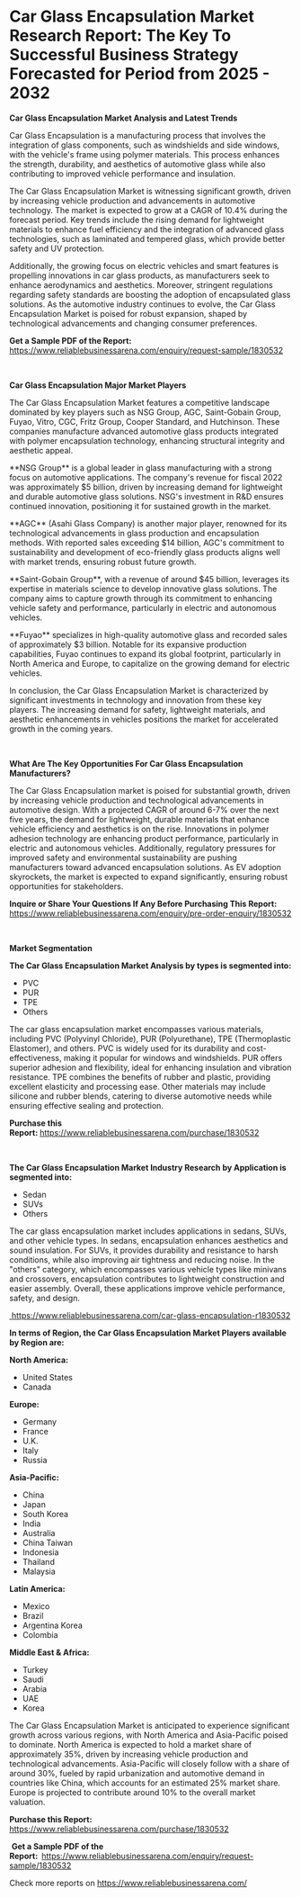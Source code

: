 <p><h1>Car Glass Encapsulation Market Research Report: The Key To Successful Business Strategy Forecasted for Period from 2025 - 2032</h1></p><p><strong>Car Glass Encapsulation Market Analysis and Latest Trends</strong></p>
<p><p>Car Glass Encapsulation is a manufacturing process that involves the integration of glass components, such as windshields and side windows, with the vehicle's frame using polymer materials. This process enhances the strength, durability, and aesthetics of automotive glass while also contributing to improved vehicle performance and insulation.</p><p>The Car Glass Encapsulation Market is witnessing significant growth, driven by increasing vehicle production and advancements in automotive technology. The market is expected to grow at a CAGR of 10.4% during the forecast period. Key trends include the rising demand for lightweight materials to enhance fuel efficiency and the integration of advanced glass technologies, such as laminated and tempered glass, which provide better safety and UV protection.</p><p>Additionally, the growing focus on electric vehicles and smart features is propelling innovations in car glass products, as manufacturers seek to enhance aerodynamics and aesthetics. Moreover, stringent regulations regarding safety standards are boosting the adoption of encapsulated glass solutions. As the automotive industry continues to evolve, the Car Glass Encapsulation Market is poised for robust expansion, shaped by technological advancements and changing consumer preferences.</p></p>
<p><strong>Get a Sample PDF of the Report:&nbsp;</strong> <a href="https://www.reliablebusinessarena.com/enquiry/request-sample/1830532?utm_campaign=1841&utm_medium=2&utm_source=Github&utm_content=ia&utm_term=31032025&utm_id=car-glass-encapsulation">https://www.reliablebusinessarena.com/enquiry/request-sample/1830532</a></p>
<p>&nbsp;</p>
<p><strong>Car Glass Encapsulation Major Market Players</strong></p>
<p><p>The Car Glass Encapsulation Market features a competitive landscape dominated by key players such as NSG Group, AGC, Saint-Gobain Group, Fuyao, Vitro, CGC, Fritz Group, Cooper Standard, and Hutchinson. These companies manufacture advanced automotive glass products integrated with polymer encapsulation technology, enhancing structural integrity and aesthetic appeal.</p><p>**NSG Group** is a global leader in glass manufacturing with a strong focus on automotive applications. The company's revenue for fiscal 2022 was approximately $5 billion, driven by increasing demand for lightweight and durable automotive glass solutions. NSG's investment in R&D ensures continued innovation, positioning it for sustained growth in the market.</p><p>**AGC** (Asahi Glass Company) is another major player, renowned for its technological advancements in glass production and encapsulation methods. With reported sales exceeding $14 billion, AGC's commitment to sustainability and development of eco-friendly glass products aligns well with market trends, ensuring robust future growth.</p><p>**Saint-Gobain Group**, with a revenue of around $45 billion, leverages its expertise in materials science to develop innovative glass solutions. The company aims to capture growth through its commitment to enhancing vehicle safety and performance, particularly in electric and autonomous vehicles.</p><p>**Fuyao** specializes in high-quality automotive glass and recorded sales of approximately $3 billion. Notable for its expansive production capabilities, Fuyao continues to expand its global footprint, particularly in North America and Europe, to capitalize on the growing demand for electric vehicles.</p><p>In conclusion, the Car Glass Encapsulation Market is characterized by significant investments in technology and innovation from these key players. The increasing demand for safety, lightweight materials, and aesthetic enhancements in vehicles positions the market for accelerated growth in the coming years.</p></p>
<p>&nbsp;</p>
<p><strong>What Are The Key Opportunities For Car Glass Encapsulation Manufacturers?</strong></p>
<p><p>The Car Glass Encapsulation market is poised for substantial growth, driven by increasing vehicle production and technological advancements in automotive design. With a projected CAGR of around 6-7% over the next five years, the demand for lightweight, durable materials that enhance vehicle efficiency and aesthetics is on the rise. Innovations in polymer adhesion technology are enhancing product performance, particularly in electric and autonomous vehicles. Additionally, regulatory pressures for improved safety and environmental sustainability are pushing manufacturers toward advanced encapsulation solutions. As EV adoption skyrockets, the market is expected to expand significantly, ensuring robust opportunities for stakeholders.</p></p>
<p><strong>Inquire or Share Your Questions If Any Before Purchasing This Report:</strong> <a href="https://www.reliablebusinessarena.com/enquiry/pre-order-enquiry/1830532?utm_campaign=1841&utm_medium=2&utm_source=Github&utm_content=ia&utm_term=31032025&utm_id=car-glass-encapsulation">https://www.reliablebusinessarena.com/enquiry/pre-order-enquiry/1830532</a></p>
<p>&nbsp;</p>
<p><strong>Market Segmentation</strong></p>
<p><strong>The Car Glass Encapsulation Market Analysis by types is segmented into:</strong></p>
<p><ul><li>PVC</li><li>PUR</li><li>TPE</li><li>Others</li></ul></p>
<p><p>The car glass encapsulation market encompasses various materials, including PVC (Polyvinyl Chloride), PUR (Polyurethane), TPE (Thermoplastic Elastomer), and others. PVC is widely used for its durability and cost-effectiveness, making it popular for windows and windshields. PUR offers superior adhesion and flexibility, ideal for enhancing insulation and vibration resistance. TPE combines the benefits of rubber and plastic, providing excellent elasticity and processing ease. Other materials may include silicone and rubber blends, catering to diverse automotive needs while ensuring effective sealing and protection.</p></p>
<p><strong>Purchase this Report:&nbsp;</strong><a href="https://www.reliablebusinessarena.com/purchase/1830532?utm_campaign=1841&utm_medium=2&utm_source=Github&utm_content=ia&utm_term=31032025&utm_id=car-glass-encapsulation">https://www.reliablebusinessarena.com/purchase/1830532</a></p>
<p>&nbsp;</p>
<p><strong>The Car Glass Encapsulation Market Industry Research by Application is segmented into:</strong></p>
<p><ul><li>Sedan</li><li>SUVs</li><li>Others</li></ul></p>
<p><p>The car glass encapsulation market includes applications in sedans, SUVs, and other vehicle types. In sedans, encapsulation enhances aesthetics and sound insulation. For SUVs, it provides durability and resistance to harsh conditions, while also improving air tightness and reducing noise. In the "others" category, which encompasses various vehicle types like minivans and crossovers, encapsulation contributes to lightweight construction and easier assembly. Overall, these applications improve vehicle performance, safety, and design.</p></p>
<p><a href="https://www.reliablebusinessarena.com/car-glass-encapsulation-r1830532?utm_campaign=1841&utm_medium=2&utm_source=Github&utm_content=ia&utm_term=31032025&utm_id=car-glass-encapsulation">&nbsp;https://www.reliablebusinessarena.com/car-glass-encapsulation-r1830532</a></p>
<p><strong>In terms of Region, the Car Glass Encapsulation Market Players available by Region are:</strong></p>
<p>
    <p> <strong> North America: </strong>
        <ul>
            <li>United States</li>
            <li>Canada</li>
        </ul>
        </p> 
    <p> <strong> Europe: </strong>
        <ul>
            <li>Germany</li>
            <li>France</li>
            <li>U.K.</li>
            <li>Italy</li>
            <li>Russia</li>
        </ul>
        </p> 
    <p> <strong> Asia-Pacific: </strong>
        <ul>
            <li>China</li>
            <li>Japan</li>
            <li>South Korea</li>
            <li>India</li>
            <li>Australia</li>
            <li>China Taiwan</li>
            <li>Indonesia</li>
            <li>Thailand</li>
            <li>Malaysia</li>
        </ul>
        </p> 
    <p> <strong> Latin America: </strong>
        <ul>
            <li>Mexico</li>
            <li>Brazil</li>
            <li>Argentina Korea</li>
            <li>Colombia</li>
        </ul>
        </p> 
    <p> <strong> Middle East & Africa: </strong>
        <ul>
            <li>Turkey</li>
            <li>Saudi</li>
            <li>Arabia</li>
            <li>UAE</li>
            <li>Korea</li>
        </ul>
    </p>
    </p>
<p><p>The Car Glass Encapsulation Market is anticipated to experience significant growth across various regions, with North America and Asia-Pacific poised to dominate. North America is expected to hold a market share of approximately 35%, driven by increasing vehicle production and technological advancements. Asia-Pacific will closely follow with a share of around 30%, fueled by rapid urbanization and automotive demand in countries like China, which accounts for an estimated 25% market share. Europe is projected to contribute around 10% to the overall market valuation.</p></p>
<p><strong>Purchase this Report: </strong><a href="https://www.reliablebusinessarena.com/purchase/1830532?utm_campaign=1841&utm_medium=2&utm_source=Github&utm_content=ia&utm_term=31032025&utm_id=car-glass-encapsulation">https://www.reliablebusinessarena.com/purchase/1830532</a></p>
<p>&nbsp;<strong>Get a Sample PDF of the Report:&nbsp;&nbsp;</strong><a href="https://www.reliablebusinessarena.com/enquiry/request-sample/1830532?utm_campaign=1841&utm_medium=2&utm_source=Github&utm_content=ia&utm_term=31032025&utm_id=car-glass-encapsulation">https://www.reliablebusinessarena.com/enquiry/request-sample/1830532</a></p>
<p><strong></strong></p>
<p>Check more reports on <a href="https://www.reliablebusinessarena.com/?utm_campaign=1841&utm_medium=2&utm_source=Github&utm_content=ia&utm_term=31032025&utm_id=car-glass-encapsulation">https://www.reliablebusinessarena.com/</a></p>